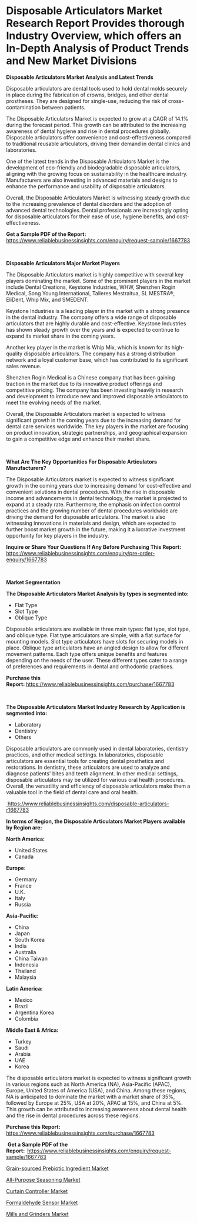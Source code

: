 <p><h1>Disposable Articulators Market Research Report Provides thorough Industry Overview, which offers an In-Depth Analysis of Product Trends and New Market Divisions</h1></p><p><strong>Disposable Articulators Market Analysis and Latest Trends</strong></p>
<p><p>Disposable articulators are dental tools used to hold dental molds securely in place during the fabrication of crowns, bridges, and other dental prostheses. They are designed for single-use, reducing the risk of cross-contamination between patients.</p><p>The Disposable Articulators Market is expected to grow at a CAGR of 14.1% during the forecast period. This growth can be attributed to the increasing awareness of dental hygiene and rise in dental procedures globally. Disposable articulators offer convenience and cost-effectiveness compared to traditional reusable articulators, driving their demand in dental clinics and laboratories.</p><p>One of the latest trends in the Disposable Articulators Market is the development of eco-friendly and biodegradable disposable articulators, aligning with the growing focus on sustainability in the healthcare industry. Manufacturers are also investing in advanced materials and designs to enhance the performance and usability of disposable articulators.</p><p>Overall, the Disposable Articulators Market is witnessing steady growth due to the increasing prevalence of dental disorders and the adoption of advanced dental technologies. Dental professionals are increasingly opting for disposable articulators for their ease of use, hygiene benefits, and cost-effectiveness.</p></p>
<p><strong>Get a Sample PDF of the Report:&nbsp;</strong> <a href="https://www.reliablebusinessinsights.com/enquiry/request-sample/1667783">https://www.reliablebusinessinsights.com/enquiry/request-sample/1667783</a></p>
<p>&nbsp;</p>
<p><strong>Disposable Articulators Major Market Players</strong></p>
<p><p>The Disposable Articulators market is highly competitive with several key players dominating the market. Some of the prominent players in the market include Dental Creations, Keystone Industries, WHW, Shenzhen Rogin Medical, Song Young International, Talleres Mestraitua, SL MESTRA®, EliDent, Whip Mix, and SMEDENT.</p><p>Keystone Industries is a leading player in the market with a strong presence in the dental industry. The company offers a wide range of disposable articulators that are highly durable and cost-effective. Keystone Industries has shown steady growth over the years and is expected to continue to expand its market share in the coming years.</p><p>Another key player in the market is Whip Mix, which is known for its high-quality disposable articulators. The company has a strong distribution network and a loyal customer base, which has contributed to its significant sales revenue.</p><p>Shenzhen Rogin Medical is a Chinese company that has been gaining traction in the market due to its innovative product offerings and competitive pricing. The company has been investing heavily in research and development to introduce new and improved disposable articulators to meet the evolving needs of the market.</p><p>Overall, the Disposable Articulators market is expected to witness significant growth in the coming years due to the increasing demand for dental care services worldwide. The key players in the market are focusing on product innovation, strategic partnerships, and geographical expansion to gain a competitive edge and enhance their market share.</p></p>
<p>&nbsp;</p>
<p><strong>What Are The Key Opportunities For Disposable Articulators Manufacturers?</strong></p>
<p><p>The Disposable Articulators market is expected to witness significant growth in the coming years due to increasing demand for cost-effective and convenient solutions in dental procedures. With the rise in disposable income and advancements in dental technology, the market is projected to expand at a steady rate. Furthermore, the emphasis on infection control practices and the growing number of dental procedures worldwide are driving the demand for disposable articulators. The market is also witnessing innovations in materials and design, which are expected to further boost market growth in the future, making it a lucrative investment opportunity for key players in the industry.</p></p>
<p><strong>Inquire or Share Your Questions If Any Before Purchasing This Report:</strong> <a href="https://www.reliablebusinessinsights.com/enquiry/pre-order-enquiry/1667783">https://www.reliablebusinessinsights.com/enquiry/pre-order-enquiry/1667783</a></p>
<p>&nbsp;</p>
<p><strong>Market Segmentation</strong></p>
<p><strong>The Disposable Articulators Market Analysis by types is segmented into:</strong></p>
<p><ul><li>Flat Type</li><li>Slot Type</li><li>Oblique Type</li></ul></p>
<p><p>Disposable articulators are available in three main types: flat type, slot type, and oblique type. Flat type articulators are simple, with a flat surface for mounting models. Slot type articulators have slots for securing models in place. Oblique type articulators have an angled design to allow for different movement patterns. Each type offers unique benefits and features depending on the needs of the user. These different types cater to a range of preferences and requirements in dental and orthodontic practices.</p></p>
<p><strong>Purchase this Report:&nbsp;</strong><a href="https://www.reliablebusinessinsights.com/purchase/1667783">https://www.reliablebusinessinsights.com/purchase/1667783</a></p>
<p>&nbsp;</p>
<p><strong>The Disposable Articulators Market Industry Research by Application is segmented into:</strong></p>
<p><ul><li>Laboratory</li><li>Dentistry</li><li>Others</li></ul></p>
<p><p>Disposable articulators are commonly used in dental laboratories, dentistry practices, and other medical settings. In laboratories, disposable articulators are essential tools for creating dental prosthetics and restorations. In dentistry, these articulators are used to analyze and diagnose patients' bites and teeth alignment. In other medical settings, disposable articulators may be utilized for various oral health procedures. Overall, the versatility and efficiency of disposable articulators make them a valuable tool in the field of dental care and oral health.</p></p>
<p><a href="https://www.reliablebusinessinsights.com/disposable-articulators-r1667783">&nbsp;https://www.reliablebusinessinsights.com/disposable-articulators-r1667783</a></p>
<p><strong>In terms of Region, the Disposable Articulators Market Players available by Region are:</strong></p>
<p>
    <p> <strong> North America: </strong>
        <ul>
            <li>United States</li>
            <li>Canada</li>
        </ul>
        </p> 
    <p> <strong> Europe: </strong>
        <ul>
            <li>Germany</li>
            <li>France</li>
            <li>U.K.</li>
            <li>Italy</li>
            <li>Russia</li>
        </ul>
        </p> 
    <p> <strong> Asia-Pacific: </strong>
        <ul>
            <li>China</li>
            <li>Japan</li>
            <li>South Korea</li>
            <li>India</li>
            <li>Australia</li>
            <li>China Taiwan</li>
            <li>Indonesia</li>
            <li>Thailand</li>
            <li>Malaysia</li>
        </ul>
        </p> 
    <p> <strong> Latin America: </strong>
        <ul>
            <li>Mexico</li>
            <li>Brazil</li>
            <li>Argentina Korea</li>
            <li>Colombia</li>
        </ul>
        </p> 
    <p> <strong> Middle East & Africa: </strong>
        <ul>
            <li>Turkey</li>
            <li>Saudi</li>
            <li>Arabia</li>
            <li>UAE</li>
            <li>Korea</li>
        </ul>
    </p>
    </p>
<p><p>The disposable articulators market is expected to witness significant growth in various regions such as North America (NA), Asia-Pacific (APAC), Europe, United States of America (USA), and China. Among these regions, NA is anticipated to dominate the market with a market share of 35%, followed by Europe at 25%, USA at 20%, APAC at 15%, and China at 5%. This growth can be attributed to increasing awareness about dental health and the rise in dental procedures across these regions.</p></p>
<p><strong>Purchase this Report: </strong><a href="https://www.reliablebusinessinsights.com/purchase/1667783">https://www.reliablebusinessinsights.com/purchase/1667783</a></p>
<p>&nbsp;<strong>Get a Sample PDF of the Report:&nbsp;&nbsp;</strong><a href="https://www.reliablebusinessinsights.com/enquiry/request-sample/1667783">https://www.reliablebusinessinsights.com/enquiry/request-sample/1667783</a></p>
<p><strong></strong></p>
<p><p><a href="https://medium.com/@brendamoreno1988/global-grain-sourced-prebiotic-ingredient-market-trends-insights-into-growth-opportunities-and-f03916801a96">Grain-sourced Prebiotic Ingredient Market</a></p><p><a href="https://medium.com/@oliver.rampling568768/all-purpose-seasoning-market-overview-global-market-trends-and-future-prospects-from-2024-to-2031-5c6a4c20fd51">All-Purpose Seasoning Market</a></p><p><a href="https://github.com/drzsklfn31/Market-Research-Report-List-1/blob/main/curtain-controller-market.md">Curtain Controller Market</a></p><p><a href="https://github.com/bmorecock/Market-Research-Report-List-4/blob/main/formaldehyde-sensor-market.md">Formaldehyde Sensor Market</a></p><p><a href="https://www.linkedin.com/pulse/global-mills-grinders-market-sector-types-applications-player-dbf2f?trackingId=t9udB%2FtySzu%2FqT2rwhrakw%3D%3D">Mills and Grinders Market</a></p></p>